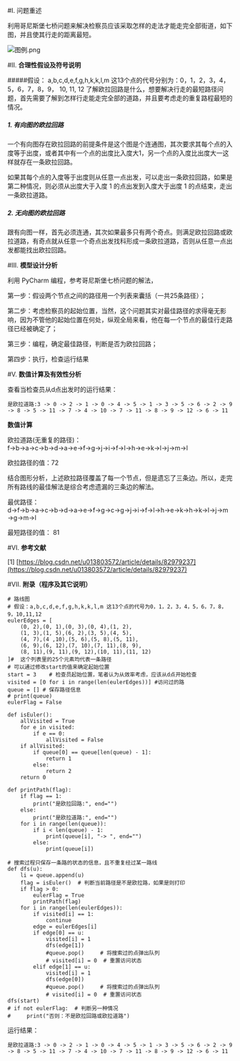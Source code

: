 #I. 问题重述

利用哥尼斯堡七桥问题来解决检察员应该采取怎样的走法才能走完全部街道，如下图，并且使其行走的距离最短。

![图例.png](https://upload-images.jianshu.io/upload_images/17476267-c2aa5a3ae3266f4d.png?imageMogr2/auto-orient/strip%7CimageView2/2/w/320)

#II. **合理性假设及符号说明**

#####假设：
a,b,c,d,e,f,g,h,k,k,l,m 这13个点的代号分别为：0，1，2，3，4，5，6，7，8，9，  10, 11, 12
了解欧拉回路是什么，想要解决行走的最短路径问题，首先需要了解到怎样行走能走完全部的道路，并且要考虑走的重复路程最短的情况。

##### 1. 有向图的欧拉回路

一个有向图存在欧拉回路的前提条件是这个图是个连通图，其次要求其每个点的入度等于出度，或者其中有一个点的出度比入度大1，另一个点的入度比出度大一这样就存在一条欧拉回路。

如果其每个点的入度等于出度则从任意一点出发，可以走出一条欧拉回路，如果是第二种情况，则必须从出度大于入度 1 的点出发到入度大于出度 1 的点结束，走出一条欧拉道路。

##### 2. 无向图的欧拉回路

跟有向图一样，首先必须连通，其次如果最多只有两个奇点。则满足欧拉回路或欧拉道路，有奇点就从任意一个奇点出发找科形成一条欧拉道路，否则从任意一点出发都能找出欧拉回路。

#III. **模型设计分析**

利用 PyCharm 编程，参考哥尼斯堡七桥问题的解法，

第一步：假设两个节点之间的路径用一个列表来囊括（一共25条路径）；

第二步：考虑检察员的起始位置，当然，这个问题其实对最佳路径的求得毫无影响，因为不管他的起始位置在何处，纵观全局来看，他在每一个节点的最佳行走路径已经被确定了；

第三步：编程，确定最佳路径，判断是否为欧拉回路；

第四步：执行，检查运行结果

#V. **数值计算及有效性分析**

查看当检查员从d点出发时的运行结果：

```
是欧拉道路:3 -> 0 -> 2 -> 1 -> 0 -> 4 -> 5 -> 1 -> 3 -> 5 -> 6 -> 2 -> 9 -> 8 -> 5 -> 11 -> 7 -> 4 -> 10 -> 7 -> 11 -> 8 -> 9 -> 12 -> 6 -> 11
```

**数值计算**

欧拉道路(无重复的路径)：f→b→a→c→b→d→a→e→f→g→j→i→f→l→h→e→k→l→j→m→l

欧拉路径的值：72

结合图形分析，上述欧拉路径覆盖了每一个节点，但是遗忘了三条边。所以，走完所有路线的最佳解法是综合考虑遗漏的三条边的解法。

最优路径：d→f→b→a→c→b→d→a→e→f→g→c→g→j→i→f→l→h→e→k→h→k→l→j→m→g→m→l

最短路径的值： 81

#VI. **参考文献**

[1] [https://blog.csdn.net/u013803572/article/details/82979237](https://blog.csdn.net/u013803572/article/details/82979237)

#VII. **附录（程序及其它说明）**
```
# 路线图
# 假设：a,b,c,d,e,f,g,h,k,k,l,m 这13个点的代号为0，1，2，3，4，5，6，7，8，9，10,11,12
eulerEdges = [
    (0, 2),(0, 1),(0, 3),(0, 4),(1, 2),
    (1, 3),(1, 5),(6, 2),(3, 5),(4, 5),
    (4, 7),(4 ,10),(5, 6),(5, 8),(5, 11),
    (6, 9),(6, 12),(7, 10),(7, 11),(8, 9),
    (8, 11),(9, 11),(9, 12),(10, 11),(11, 12)
]#  这个列表里的25个元素均代表一条路径
# 可以通过修改start的值来确定起始位置
start = 3    # 检查员起始位置，笔者认为从效率考虑，应该从d点开始检查
visited = [0 for i in range(len(eulerEdges))] #访问过的路
queue = [] # 保存路径信息
# print(queue)
eulerFlag = False

def isEuler():
    allVisited = True
    for e in visited:
        if e == 0:
            allVisited = False
    if allVisited:
        if queue[0] == queue[len(queue) - 1]:
            return 1
        else:
            return 2
    return 0

def printPath(flag):
    if flag == 1:
        print("是欧拉回路:", end="")
    else:
        print("是欧拉道路:", end="")
    for i in range(len(queue)):
        if i < len(queue) - 1:
            print(queue[i], "-> ", end="")
        else:
            print(queue[i])

# 搜索过程只保存一条路的状态的信息，且不重复经过某一路线
def dfs(u):
    li = queue.append(u)
    flag = isEuler()  # 判断当前路径是不是欧拉路，如果是则打印
    if flag > 0:
        eulerFlag = True
        printPath(flag)
    for i in range(len(eulerEdges)):
        if visited[i] == 1:
            continue
        edge = eulerEdges[i]
        if edge[0] == u:
            visited[i] = 1
            dfs(edge[1])
            #queue.pop()     # 将搜索过的点弹出队列
            # visited[i] = 0  # 重置访问状态
        elif edge[1] == u:
            visited[i] = 1
            dfs(edge[0])
            #queue.pop()     # 将搜索过的点弹出队列
            # visited[i] = 0  # 重置访问状态
dfs(start)
# if not eulerFlag:  # 判断另一种情况
#     print("否则：不是欧拉回路或欧拉道路")

```
运行结果：

```
是欧拉道路:3 -> 0 -> 2 -> 1 -> 0 -> 4 -> 5 -> 1 -> 3 -> 5 -> 6 -> 2 -> 9 -> 8 -> 5 -> 11 -> 7 -> 4 -> 10 -> 7 -> 11 -> 8 -> 9 -> 12 -> 6 -> 11
```
